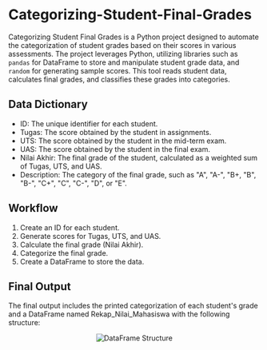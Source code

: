# Categorizing-Student-Final-Grades
Categorizing Student Final Grades is a Python project designed to automate the categorization of student grades based on their scores in various assessments. The project leverages Python, utilizing libraries such as `pandas` for DataFrame to store and manipulate student grade data, and `random` for generating sample scores. This tool reads student data, calculates final grades, and classifies these grades into categories.

## Data Dictionary
* ID: The unique identifier for each student.
* Tugas: The score obtained by the student in assignments.
* UTS: The score obtained by the student in the mid-term exam.
* UAS: The score obtained by the student in the final exam.
* Nilai Akhir: The final grade of the student, calculated as a weighted sum of Tugas, UTS, and UAS.
* Description: The category of the final grade, such as "A", "A-", "B+, "B", "B-", "C+", "C", "C-", "D", or "E".

## Workflow
1. Create an ID for each student.
2. Generate scores for Tugas, UTS, and UAS.
3. Calculate the final grade (Nilai Akhir).
4. Categorize the final grade.
5. Create a DataFrame to store the data.

## Final Output
The final output includes the printed categorization of each student's grade and a DataFrame named Rekap_Nilai_Mahasiswa with the following structure:
<div align="center">
  <img src="https://github.com/Vanz92x/Categorizing-Student-Final-Grades/assets/165736197/9661c987-9144-4f03-80bd-8ecf6b03e08c" alt="DataFrame Structure" />
</div>



